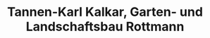 ---
title: "Tannen-Karl Kalkar, Garten- und Landschaftsbau Rottmann"
url: /kalkar/tannen-karl-kalkar-garten-und-landschaftsbau-rottmann/
shop: Hofladen
---